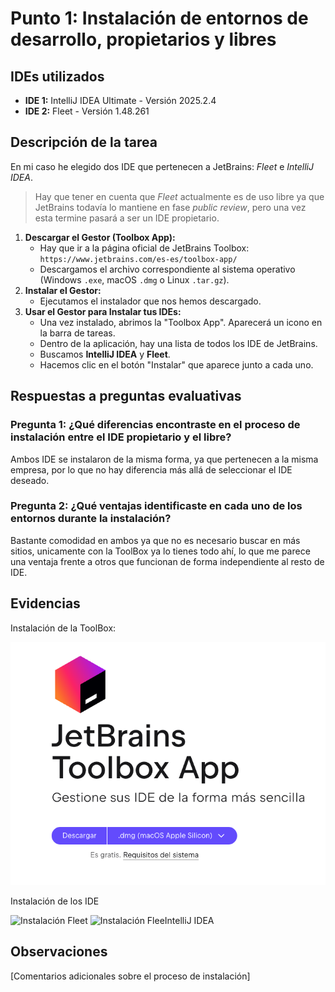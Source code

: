 # Punto 1: Instalación de entornos de desarrollo, propietarios y libres

## IDEs utilizados
- **IDE 1:** IntelliJ IDEA Ultimate - Versión 2025.2.4
- **IDE 2:** Fleet - Versión 1.48.261

## Descripción de la tarea
En mi caso he elegido dos IDE que pertenecen a JetBrains: *Fleet* e *IntelliJ IDEA*.

> Hay que tener en cuenta que *Fleet* actualmente es de uso libre ya que JetBrains todavía lo mantiene en fase *public review*, pero una vez esta termine pasará a ser un IDE propietario. 

1. **Descargar el Gestor (Toolbox App):**
    - Hay que ir a la página oficial de JetBrains Toolbox: `https://www.jetbrains.com/es-es/toolbox-app/`
    - Descargamos el archivo correspondiente al sistema operativo (Windows `.exe`, macOS `.dmg` o Linux `.tar.gz`).
2. **Instalar el Gestor:**
    - Ejecutamos el instalador que nos hemos descargado.
3. **Usar el Gestor para Instalar tus IDEs:**
    - Una vez instalado, abrimos la "Toolbox App". Aparecerá un icono en la barra de tareas.
    - Dentro de la aplicación, hay una lista de todos los IDE de JetBrains.
    - Buscamos **IntelliJ IDEA** y **Fleet**.
    - Hacemos clic en el botón "Instalar" que aparece junto a cada uno.

## Respuestas a preguntas evaluativas

### Pregunta 1: ¿Qué diferencias encontraste en el proceso de instalación entre el IDE propietario y el libre?

Ambos IDE se instalaron de la misma forma, ya que pertenecen a la misma empresa, por lo que no hay diferencia más allá de seleccionar el IDE deseado.

### Pregunta 2: ¿Qué ventajas identificaste en cada uno de los entornos durante la instalación?

Bastante comodidad en ambos ya que no es necesario buscar en más sitios, unicamente con la ToolBox ya lo tienes todo ahí, lo que me parece una ventaja frente a otros que funcionan de forma independiente al resto de IDE.

## Evidencias

Instalación de la ToolBox:

![Instalación de la ToolBox](https://github.com/IES-Rafael-Alberti/2526-u2-2-1-ides-g1_-adjunte_aqui_el_nombre_del_equipo/blob/main/entregas_individuales/AGC/capturas/descarga%20toolbox.png)

Instalación de los IDE 

![Instalación Fleet](capturas/punto1_ide2_instalacion.png)
![Instalación FleeIntelliJ IDEA](capturas/punto1_ide2_instalacion.png)

## Observaciones
[Comentarios adicionales sobre el proceso de instalación]
